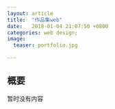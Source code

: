 ```yaml
---
layout: article
title:  "作品集web"
date:   2018-01-04 21:07:50 +0800
categories: web design;
image:
  teaser: portfolio.jpg

---
```




## 概要

暂时没有内容

